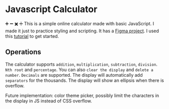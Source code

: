 # Javascript Calculator

:heavy_plus_sign: :heavy_minus_sign: :heavy_multiplication_x: :heavy_division_sign:
This is a simple online calculator made with basic JavaScript. I made it just to practice styling and scripting.
It has a [Figma project](https://www.figma.com/file/Gi4eEfCRKPGmauE4UQ3zSB/Simple-Calculator?node-id=0%3A1&t=SjMFcrZhtPg2WKqN-0).
I used this [tutorial](https://www.section.io/engineering-education/building-a-calculator-a-javascript-project-for-beginners/) to get started.

## Operations

The calculator supports `addition`, `multiplication`, `subtraction`, `division`. `Nth root` and `percentage`.
You can also `clear the display` and `delete a number`.
`Decimals` are supported. 
The display will automatically add `separators` for the thousands. The display will show an ellipsis when there is overflow.

Future implementation: color theme picker, possibly limit the characters in the display in  JS instead of CSS overflow.